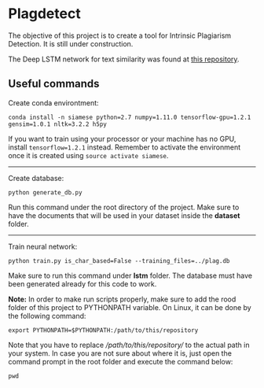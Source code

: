 # Plagdetect

The objective of this project is to create a tool for Intrinsic Plagiarism Detection. It is still under
construction.

The Deep LSTM network for text similarity was found at [this repository](https://github.com/dhwajraj/deep-siamese-text-similarity).

## Useful commands

Create conda environtment:

```conda install -n siamese python=2.7 numpy=1.11.0 tensorflow-gpu=1.2.1 gensim=1.0.1 nltk=3.2.2 h5py```

If you want to train using your processor or your machine has no GPU, install `tensorflow=1.2.1` instead.
Remember to activate the environment once it is created using `source activate siamese`.

---

Create database:

```python generate_db.py```

Run this command under the root directory of the project. Make sure to have the documents that will be used in your dataset
inside the **dataset** folder.

---

Train neural network: 

```python train.py is_char_based=False --training_files=../plag.db```

Make sure to run this command under **lstm** folder. The database must have been
generated already for this code to work.

**Note:** In order to make run scripts properly, make sure to add the rood folder of this project 
to PYTHONPATH variable. On Linux, it can be done by the following command:

```export PYTHONPATH=$PYTHONPATH:/path/to/this/repository```

Note that you have to replace */path/to/this/repository/* to the actual path in your system.
In case you are not sure about where it is, just open the command prompt in the root folder and
execute the command below:

```pwd```
